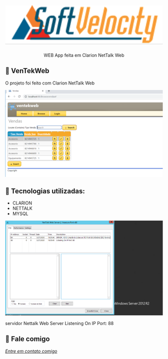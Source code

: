 <h1 align="center">
    <img width="600" src="assets/logosv.png" />
</h1>


<p align="center">
WEB App feita em Clarion NetTalk Web
</p>

📌 VenTekWeb 
------------------
O projeto foi feito com Clarion NetTalk Web


<img src="assets/ventekweb.png" alt="page-home">


🔧 Tecnologias utilizadas:
------------------

- CLARION
- NETTALK
- MYSQL

<img src="assets/server.png" alt="page-home">

servidor Nettalk Web Server Listening On IP Port: 88



💬 Fale comigo
------------------
[*Entre em contato comigo*](https://www.linkedin.com/in/ivo-baptista-3712144/)








